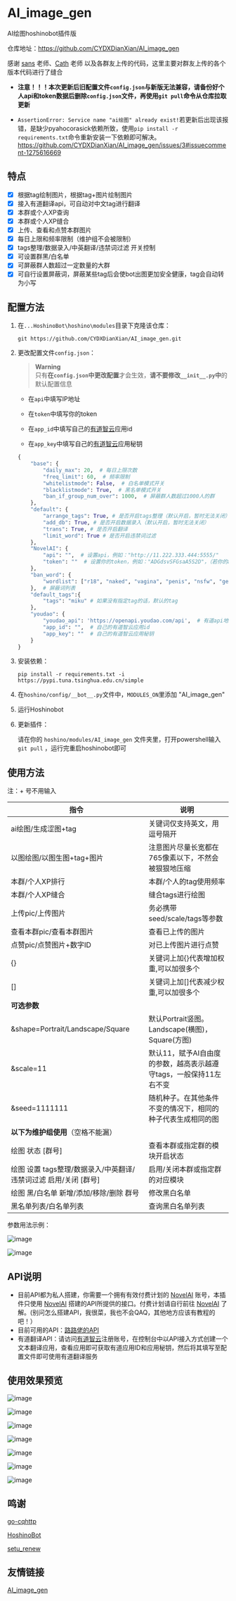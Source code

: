 # AI_image_gen
 AI绘图hoshinobot插件版

仓库地址：https://github.com/CYDXDianXian/AI_image_gen

感谢 [sans]() 老师、[Cath]() 老师 以及各群友上传的代码，这里主要对群友上传的各个版本代码进行了缝合

- **注意！！！本次更新后旧配置文件`config.json`与新版无法兼容，请备份好个人api和token数据后删除`config.json`文件，再使用`git pull`命令从仓库拉取更新**

- `AssertionError: Service name "ai绘图" already exist!`若更新后出现该报错，是缺少pyahocorasick依赖所致，使用`pip install -r requirements.txt`命令重新安装一下依赖即可解决。https://github.com/CYDXDianXian/AI_image_gen/issues/3#issuecomment-1275616669

## 特点

- [x] 根据tag绘制图片，根据tag+图片绘制图片
- [x] 接入有道翻译api，可自动对中文tag进行翻译
- [x] 本群或个人XP查询
- [x] 本群或个人XP缝合
- [x] 上传、查看和点赞本群图片
- [x] 每日上限和频率限制（维护组不会被限制）
- [x] tags整理/数据录入/中英翻译/违禁词过滤 开关控制
- [x] 可设置群黑/白名单
- [x] 可屏蔽群人数超过一定数量的大群
- [x] 可自行设置屏蔽词，屏蔽某些tag后会使bot出图更加安全健康，tag会自动转为小写

## 配置方法

1. 在`...HoshinoBot\hoshino\modules`目录下克隆该仓库：

   ```
   git https://github.com/CYDXDianXian/AI_image_gen.git
   ```

2. 更改配置文件`config.json`：

   > **Warning** \
   > 只有**在`config.json`中更改配置**才会生效，**请不要修改`__init__.py`中**的默认配置信息

   - 在`api`中填写IP地址

   - 在`token`中填写你的token

   - 在`app_id`中填写自己的[有道智云](https://ai.youdao.com/)应用id

   - 在`app_key`中填写自己的[有道智云](https://ai.youdao.com/)应用秘钥

   ```python
   {
       "base": {
           "daily_max": 20,  # 每日上限次数
           "freq_limit": 60,  # 频率限制
           "whitelistmode": False,  # 白名单模式开关
           "blacklistmode": True,  # 黑名单模式开关
           "ban_if_group_num_over": 1000,  # 屏蔽群人数超过1000人的群
       },
       "default": {
           "arrange_tags": True, # 是否开启tags整理（默认开启，暂时无法关闭）
           "add_db": True, # 是否开启数据录入（默认开启，暂时无法关闭）
           "trans": True, # 是否开启翻译
           "limit_word": True # 是否开启违禁词过滤
       },
       "NovelAI": {
           "api": "",  # 设置api，例如："http://11.222.333.444:5555/"
           "token": ""  # 设置你的token，例如："ADGdsvSFGsaA5S2D"，（若你的api无需使用token，留空即可）
       },
       "ban_word": {
           "wordlist": ["r18", "naked", "vagina", "penis", "nsfw", "genital", "nude", '&r18=1', 'nipple']
       },  # 屏蔽词列表
       "default_tags":{
           "tags": "miku" # 如果没有指定tag的话，默认的tag
       },
       "youdao": {
           "youdao_api": 'https://openapi.youdao.com/api',  # 有道api地址
           "app_id": "",  # 自己的有道智云应用id
           "app_key": ""  # 自己的有道智云应用秘钥
       }
   }
   ```

3. 安装依赖：

   ```
   pip install -r requirements.txt -i https://pypi.tuna.tsinghua.edu.cn/simple
   ```

4. 在`hoshino/config/__bot__.py`文件中，`MODULES_ON`里添加 "AI_image_gen"

5. 运行Hoshinobot

6. 更新插件：

   请在你的 `hoshino/modules/AI_image_gen` 文件夹里，打开powershell输入 `git pull` ，运行完重启hoshinobot即可

## 使用方法

注：+ 号不用输入

| 指令                                                         | 说明                                                         |
| ------------------------------------------------------------ | ------------------------------------------------------------ |
| ai绘图/生成涩图+tag                                          | 关键词仅支持英文，用逗号隔开                                 |
| 以图绘图/以图生图+tag+图片                                   | 注意图片尽量长宽都在765像素以下，不然会被狠狠地压缩          |
| 本群/个人XP排行                                              | 本群/个人的tag使用频率                                       |
| 本群/个人XP缝合                                              | 缝合tags进行绘图                                             |
| 上传pic/上传图片                                             | 务必携带seed/scale/tags等参数                                |
| 查看本群pic/查看本群图片                                     | 查看已上传的图片                                             |
| 点赞pic/点赞图片+数字ID                                      | 对已上传图片进行点赞                                         |
| {}                                                           | 关键词上加{}代表增加权重,可以加很多个                        |
| []                                                           | 关键词上加[]代表减少权重,可以加很多个                        |
| **可选参数**                                                 |                                                              |
| &shape=Portrait/Landscape/Square                             | 默认Portrait竖图。Landscape(横图)，Square(方图)              |
| &scale=11                                                    | 默认11，赋予AI自由度的参数，越高表示越遵守tags，一般保持11左右不变 |
| &seed=1111111                                                | 随机种子。在其他条件不变的情况下，相同的种子代表生成相同的图 |
| **以下为维护组使用**（空格不能漏）                           |                                                              |
| 绘图 状态 [群号]                                             | 查看本群或指定群的模块开启状态                               |
| 绘图 设置 tags整理/数据录入/中英翻译/违禁词过滤 启用/关闭 [群号] | 启用/关闭本群或指定群的对应模块                              |
| 绘图 黑/白名单 新增/添加/移除/删除 群号                      | 修改黑白名单                                                 |
| 黑名单列表/白名单列表                                        | 查询黑白名单列表                                             |

参数用法示例：

![image](https://user-images.githubusercontent.com/71607036/195133884-d4c2a8cf-3853-4bce-b1e4-d2229f51f193.png)

![image](https://user-images.githubusercontent.com/71607036/195134222-6e7c68d4-62c0-4870-89ed-38ae5d733aa1.png)

## API说明

- 目前API都为私人搭建，你需要一个拥有有效付费计划的 [NovelAI](https://novelai.net/) 账号，本插件只使用 [NovelAI](https://novelai.net/) 搭建的API所提供的接口。付费计划请自行前往 [NovelAI](https://novelai.net/) 了解。(别问怎么搭建API，我很菜，我也不会QAQ，其他地方应该有教程的吧！）
- 目前可用的API：[路路佬的API](http://91.216.169.75:5010/token)
- 有道翻译API：请访问[有道智云](https://ai.youdao.com/)注册账号，在控制台中以API接入方式创建一个文本翻译应用，查看应用即可获取有道应用ID和应用秘钥，然后将其填写至配置文件即可使用有道翻译服务

## 使用效果预览

![image](https://user-images.githubusercontent.com/71607036/194919204-d3a3e4aa-05b4-4d5c-a0de-76a9d7b62b6e.png)

![image](https://user-images.githubusercontent.com/71607036/194919518-f6dbd175-45f7-404a-b9ea-59ff70bb4d6a.png)

![image](https://user-images.githubusercontent.com/71607036/195219826-0ae82840-e6fa-4a65-aadd-361d1e3ca583.png)

![image](https://user-images.githubusercontent.com/71607036/195219875-0b4d5c02-07f3-4b2e-95a5-e3abb1810c1b.png)

![image](https://user-images.githubusercontent.com/71607036/195219903-e22d4c3b-1357-4da1-bb7e-8441fb575db4.png)

![image](https://user-images.githubusercontent.com/71607036/195219944-59930139-46d6-474e-8262-de4711fffcee.png)

![image](https://user-images.githubusercontent.com/71607036/195219976-a4a9d82b-a1d5-4ff9-912a-9ea808d90a75.png)

## 鸣谢

[go-cqhttp](https://github.com/Mrs4s/go-cqhttp)

[HoshinoBot](https://github.com/Ice-Cirno/HoshinoBot)

[setu_renew](https://github.com/pcrbot/setu_renew)

## 友情链接

[AI_image_gen](https://github.com/CYDXDianXian/AI_image_gen)
